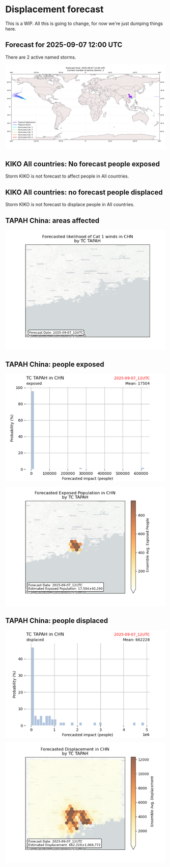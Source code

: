 # Displacement forecast

This is a WIP. All this is going to change, for now we're just dumping things here.

## Forecast for 2025-09-07 12:00 UTC

There are 2 active named storms.

![Active storm ensemble tracks](ECMWF_TC_tracks_20250907120000.png)


## KIKO All countries: No forecast people exposed

Storm KIKO is not forecast to affect people in All countries.


## KIKO All countries: no forecast people displaced

Storm KIKO is not forecast to displace people in All countries.


## TAPAH China: areas affected

![Map of areas possibly experiencing Cat 1 winds](impact-map_TC_ECMWF_ens_TAPAH_2025-09-07_12UTC_CHN_cat1.png)


## TAPAH China: people exposed

![Histogram of possible exposed population](impact-histogram_TC_ECMWF_ens_TAPAH_2025-09-07_12UTC_CHN_exposed.png)

![Map of possible exposed population](impact-map_TC_ECMWF_ens_TAPAH_2025-09-07_12UTC_CHN_exposed.png)


## TAPAH China: people displaced

![Histogram of possible displaced population](impact-histogram_TC_ECMWF_ens_TAPAH_2025-09-07_12UTC_CHN_displaced.png)


![Map of possible displaced population](impact-map_TC_ECMWF_ens_TAPAH_2025-09-07_12UTC_CHN_displaced.png)


